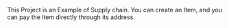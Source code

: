 This Project is an Example of Supply chain.
You can create an Item,
and you can pay the item directly through its address.

